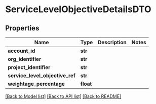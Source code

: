 # ServiceLevelObjectiveDetailsDTO

## Properties
Name | Type | Description | Notes
------------ | ------------- | ------------- | -------------
**account_id** | **str** |  | 
**org_identifier** | **str** |  | 
**project_identifier** | **str** |  | 
**service_level_objective_ref** | **str** |  | 
**weightage_percentage** | **float** |  | 

[[Back to Model list]](../README.md#documentation-for-models) [[Back to API list]](../README.md#documentation-for-api-endpoints) [[Back to README]](../README.md)

